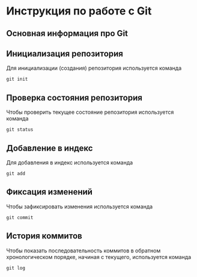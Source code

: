 # **Инструкция по работе с Git**

## Основная информация про Git

## Инициализация репозитория

Для инициализации (создания) репозитория используется команда

    git init

## Проверка состояния репозитория

Чтобы проверить текущее состояние репозитория используется команда

    git status  

## Добавление в индекс

Для добавления в индекс используется команда

    git add

## Фиксация изменений

Чтобы зафиксировать изменения используется команда

    git commit

## История коммитов

Чтобы показать последовательность коммитов в обратном хронологическом порядке, начиная с текущего, используется команда

    git log
